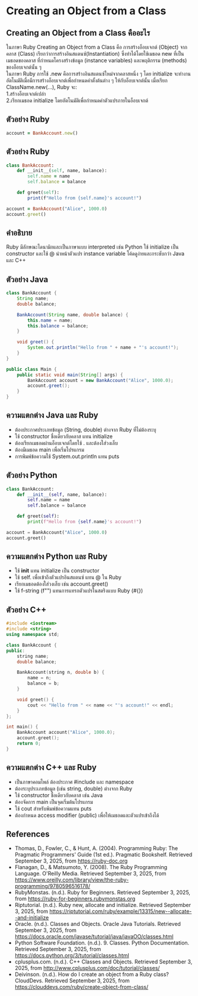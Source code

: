 # Creating an Object from a Class
## Creating an Object from a Class คืออะไร
ในภาษา Ruby Creating an Object from a Class คือ การสร้างอ็อบเจกต์ (Object) จากคลาส (Class) เรียกว่าการสร้างอินสแตนซ์(Instantiation) ซึ่งทำได้โดยใช้เมธอด new ที่เป็นเมธอดของคลาส ที่กำหนดโครงสร้างข้อมูล (instance variables) และพฤติกรรม (methods) ของอ็อบเจกต์นั้น ๆ  
ในภาษา Ruby การใช้ .new คือการสร้างอินสแตนซ์ใหม่จากคลาสหนึ่ง ๆ โดย initialize จะทำงานอัตโนมัติเมื่อมีการสร้างอ็อบเจกต์เพื่อกำหนดค่าตั้งต้นต่าง ๆ ให้กับอ็อบเจกต์นั้น
เมื่อเรียก ClassName.new(...), Ruby จะ:  
1.สร้างอ็อบเจกต์เปล่า  
2.เรียกเมธอด initialize โดยอัตโนมัติเพื่อกำหนดค่าตัวแปรภายในอ็อบเจกต์
## ตัวอย่าง Ruby
```ruby
account = BankAccount.new()
```
## ตัวอย่าง Ruby
```ruby
class BankAccount:
    def __init__(self, name, balance):
        self.name = name
        self.balance = balance

    def greet(self):
        print(f"Hello from {self.name}'s account!")

account = BankAccount("Alice", 1000.0)
account.greet()

```
## คำอธิบาย
Ruby มีลักษณะไดนามิกและเป็นภาษาแบบ interpreted เช่น Python ใช้ initialize เป็น constructor และใช้ @ นำหน้าตัวแปร instance variable โค้ดดูง่ายและกระชับกว่า Java และ C++
## ตัวอย่าง Java
```Java
class BankAccount {
    String name;
    double balance;

    BankAccount(String name, double balance) {
        this.name = name;
        this.balance = balance;
    }

    void greet() {
        System.out.println("Hello from " + name + "'s account!");
    }
}

public class Main {
    public static void main(String[] args) {
        BankAccount account = new BankAccount("Alice", 1000.0);
        account.greet();
    }
}
```
## ความแตกต่าง Java และ Ruby
- ต้องประกาศประเภทข้อมูล (String, double) ต่างจาก Ruby ที่ไม่ต้องระบุ  
- ใช้ constructor ชื่อเดียวกับคลาส แทน initialize  
- ต้องเรียกเมธอดผ่านอ็อบเจกต์โดยใช้ . และต้องใส่วงเล็บ  
- ต้องมีเมธอด main เพื่อเริ่มโปรแกรม  
- การพิมพ์ข้อความใช้ System.out.println แทน puts  
## ตัวอย่าง Python
```Python
class BankAccount:
    def __init__(self, name, balance):
        self.name = name
        self.balance = balance

    def greet(self):
        print(f"Hello from {self.name}'s account!")

account = BankAccount("Alice", 1000.0)
account.greet()
```
## ความแตกต่าง Python และ Ruby
- ใช้ __init__ แทน initialize เป็น constructor  
- ใช้ self. เพื่อเข้าถึงตัวแปรอินสแตนซ์ แทน @ ใน Ruby  
- เรียกเมธอดต้องใส่วงเล็บ เช่น account.greet()  
- ใช้ f-string (f"") แทนการแทรกตัวแปรในสตริงแบบ Ruby (#{})  
## ตัวอย่าง C++
```C++
#include <iostream>
#include <string>
using namespace std;

class BankAccount {
public:
    string name;
    double balance;

    BankAccount(string n, double b) {
        name = n;
        balance = b;
    }

    void greet() {
        cout << "Hello from " << name << "'s account!" << endl;
    }
};

int main() {
    BankAccount account("Alice", 1000.0);
    account.greet();
    return 0;
}
```
## ความแตกต่าง C++ และ Ruby
- เป็นภาษาคอมไพล์ ต้องประกาศ #include และ namespace  
- ต้องระบุประเภทข้อมูล (เช่น string, double) ต่างจาก Ruby  
- ใช้ constructor ชื่อเดียวกับคลาส เช่น Java  
- ต้องจัดการ main เป็นจุดเริ่มต้นโปรแกรม  
- ใช้ cout สำหรับพิมพ์ข้อความแทน puts  
- ต้องกำหนด access modifier (public) เพื่อให้เมธอดและตัวแปรเข้าถึงได้  
## References
- Thomas, D., Fowler, C., & Hunt, A. (2004). Programming Ruby: The Pragmatic Programmers' Guide (1st ed.). Pragmatic Bookshelf. Retrieved September 3, 2025, from https://ruby-doc.org
- Flanagan, D., & Matsumoto, Y. (2008). The Ruby Programming Language. O'Reilly Media. Retrieved September 3, 2025, from https://www.oreilly.com/library/view/the-ruby-programming/9780596516178/
- RubyMonstas. (n.d.). Ruby for Beginners. Retrieved September 3, 2025, from https://ruby-for-beginners.rubymonstas.org
- Riptutorial. (n.d.). Ruby new, allocate and initialize. Retrieved September 3, 2025, from https://riptutorial.com/ruby/example/13315/new--allocate--and-initialize
- Oracle. (n.d.). Classes and Objects. Oracle Java Tutorials. Retrieved September 3, 2025, from https://docs.oracle.com/javase/tutorial/java/javaOO/classes.html  
- Python Software Foundation. (n.d.). 9. Classes. Python Documentation. Retrieved September 3, 2025, from https://docs.python.org/3/tutorial/classes.html  
- cplusplus.com. (n.d.). C++ Classes and Objects. Retrieved September 3, 2025, from http://www.cplusplus.com/doc/tutorial/classes/  
- Deivinson. (n.d.). How do I create an object from a Ruby class? CloudDevs. Retrieved September 3, 2025, from https://clouddevs.com/ruby/create-object-from-class/
